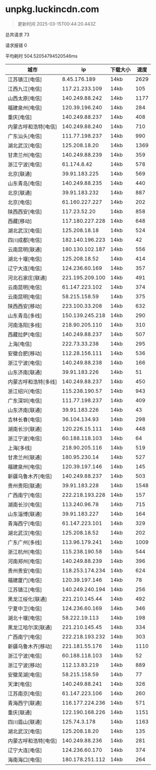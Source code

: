 
  # unpkg.luckincdn.com

  > 更新时间 2025-03-15T00:44:20.443Z
  
  总共请求 73

  请求报错 0

  平均耗时 504.52054794520546ms

|城市|ip|下载大小|速度|
|-----|----------|---|---|
|江苏镇江[电信]|8.45.176.189|14kb|2629|
|江西九江[电信]|117.21.233.109|14kb|105|
|山西太原[电信]|140.249.88.242|14kb|1177|
|福建泉州[电信]|120.39.196.240|14kb|284|
|重庆[电信]|140.249.88.237|14kb|408|
|内蒙古呼和浩特[电信]|140.249.88.240|14kb|710|
|广东汕头[电信]|111.77.198.237|14kb|990|
|湖北武汉[电信]|125.208.18.20|14kb|1369|
|甘肃兰州[电信]|140.249.88.239|14kb|359|
|浙江宁波[电信]|61.174.8.42|14kb|578|
|北京[联通]|39.91.183.225|14kb|569|
|山东青岛[电信]|140.249.88.235|14kb|440|
|北京[联通]|39.91.183.232|14kb|887|
|北京[电信]|61.160.227.227|14kb|202|
|陕西西安[电信]|117.23.52.20|14kb|858|
|西藏[移动]|117.180.227.228|14kb|648|
|湖北武汉[电信]|125.208.18.18|14kb|524|
|四川成都[电信]|182.140.196.223|14kb|42|
|云南昆明[联通]|180.130.102.187|14kb|556|
|湖北十堰[电信]|125.208.18.52|14kb|414|
|辽宁大连[电信]|124.236.60.169|14kb|357|
|河北石家庄[联通]|221.195.209.100|14kb|491|
|云南昆明[电信]|61.147.223.102|14kb|374|
|云南昆明[电信]|58.215.158.59|14kb|375|
|陕西西安[移动]|223.100.33.208|14kb|632|
|山东青岛[多线]|150.139.245.218|14kb|290|
|河南洛阳[多线]|218.90.205.110|14kb|310|
|西藏拉萨[电信]|140.249.88.237|14kb|507|
|上海[电信]|222.73.33.238|14kb|295|
|安徽合肥[移动]|112.28.156.111|14kb|536|
|浙江宁波[电信]|140.249.88.238|14kb|166|
|山东济南[联通]|39.91.183.226|14kb|51|
|内蒙古呼和浩特[多线]|140.249.88.237|14kb|450|
|浙江绍兴[电信]|115.238.190.57|14kb|943|
|广东深圳[电信]|111.77.198.237|14kb|409|
|山东济南[联通]|39.91.183.226|14kb|43|
|吉林长春[电信]|36.104.134.93|14kb|298|
|湖南长沙[联通]|120.226.15.111|14kb|448|
|浙江宁波[电信]|60.188.118.103|14kb|64|
|上海[多线]|218.90.205.116|14kb|519|
|甘肃兰州[联通]|180.95.230.14|14kb|527|
|福建泉州[电信]|120.39.197.146|14kb|145|
|新疆乌鲁木齐[电信]|140.249.88.237|14kb|503|
|贵州贵阳[联通]|39.91.183.228|14kb|1548|
|广西南宁[电信]|222.218.193.228|14kb|157|
|湖南长沙[电信]|113.240.96.78|14kb|715|
|山东淄博[联通]|39.91.183.227|14kb|164|
|青海西宁[电信]|61.147.223.101|14kb|329|
|湖北武汉[电信]|125.208.18.52|14kb|202|
|广东广州[多线]|113.96.179.241|14kb|1009|
|浙江杭州[电信]|115.238.190.58|14kb|544|
|河南郑州[电信]|140.249.88.239|14kb|396|
|贵州贵安[电信]|118.253.174.234|14kb|624|
|福建厦门[电信]|120.39.197.146|14kb|78|
|江苏镇江[电信]|140.249.240.194|14kb|256|
|黑龙江绥化[联通]|221.210.145.44|14kb|492|
|宁夏中卫[电信]|124.236.60.169|14kb|346|
|湖北十堰[电信]|58.222.19.113|14kb|198|
|黑龙江哈尔滨[联通]|221.210.145.45|14kb|334|
|广西南宁[电信]|222.218.193.232|14kb|303|
|新疆乌鲁木齐[移动]|221.181.55.176|14kb|1110|
|浙江宁波[电信]|60.188.118.103|14kb|52|
|浙江宁波[移动]|112.13.83.219|14kb|889|
|安徽芜湖[电信]|58.215.158.59|14kb|77|
|天津[电信]|140.249.88.241|14kb|326|
|江苏南京[电信]|61.147.223.106|14kb|260|
|青海西宁[联通]|116.177.224.236|14kb|571|
|重庆[联通]|122.190.168.226|14kb|1151|
|四川眉山[联通]|125.74.3.178|14kb|1163|
|湖北武汉[电信]|125.208.18.20|14kb|135|
|内蒙古呼和浩特[电信]|140.249.88.236|14kb|281|
|辽宁大连[电信]|124.236.60.170|14kb|374|
|海南海口[电信]|180.178.251.112|14kb|264|

  